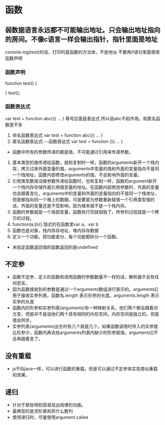 # 函数

## 弱数据语言永远都不可能输出地址。只会输出地址指向的房间。不像c语言一样会输出指针，指针里面是地址

console.log(test)的话，打印的是函数的方法体，不是地址
不要再if语句里面使用函数声明

### 函数声明

function test() {

}
test();

### 函数表达式

var test = function abc(){
    ...
}
等号后面是表达式 所以说abc不起作用。和匿名函数差不多

1. 命名函数表达式
var test = function abc(){
    ...
}
2. 匿名函数表达式---函数表达式
var test = function (){
    ...
}

* 函数中所有的参数传递的都是值，不可能通过引用来传递参数。

1. 基本类型的值传递给函数，就和复制时一样，函数的arguments新开一个栈内存，拷贝过来外面变量的值，arguments中变量的值和外面的变量指向不是同一个栈地址，函数内部修改arguments的值，不会影响外面的变量。
2. 引用类型数值当做参数传递给函数时，也和复制一样，函数的argument新开一个栈内存存储外面引用值变量的地址。在函数内部修改参数时，外面的变量也会跟着变化，arguments中的变量和外面的变量指向的不是同一个栈地址，但是都指向同一个堆上的数据。可是要是为参数重新赋值一个引用类型值的话，外面的变量还是不受影响，因为根本就不是一个栈内存。
3. 函数的参数就是一个局部变量，函数执行完就销毁了。传参的过程就是一个拷贝的过程。
4. function(a,b){} 隐式的在函数里var a，var b
5. 函数也是对象，栈内存存地址，堆内存存数据
6. 定义一个功能，把功能查分，每个功能都拆分一个函数。

* 未指定函数返回值的函数返回的是undefined

## 不定参

* 函数不定参，定义的函数和调用函数时参数数量不一样的话，解析器不会有任何怨言。
* 因为函数接收到的参数是通过一个arguments数组进行表示的。arguments[]用于接收实参列表。函数名.length 表示形参的长度。arguments.length 表示实参的长度
* 函数内的形参和实参列表(arguments)有一种映射关系，他们两个都会跟着对方变，但是并不是说他们两个具有相同的内存空间，内存空间是独立的，但是值会同步。
* 实参列表(arguments)出生时有几个就是几个。如果函数调用时传入的实参就比形参少，函数内再去给arguments列表内缺少的形参赋值。arguments[]不会再跟着变了。

## 没有重载

* js不向java一样，可以进行函数的重载。但是可以通过不定参来实现类似重载的效果。

## 递归

* 针对于那些特别容易找出规律的功能。
* 最典型的是求阶乘和菲什么数列
* 使用递归时，尽量使用argument.callee
